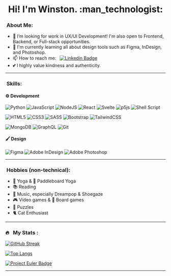 <!--
**sequentialchaos/sequentialchaos** is a ✨ _special_ ✨ repository because its `README.md` (this file) appears on your GitHub profile.

Here are some ideas to get you started:

- 🔭 I’m currently working on ...
- 🌱 I’m currently learning ...
- 👯 I’m looking to collaborate on ...
- 🤔 I’m looking for help with ...
- 💬 Ask me about ...
- 📫 How to reach me: ...
- 😄 Pronouns: ...
- ⚡ Fun fact: ...
-->


<h1 align="center">Hi! I'm Winston. :man_technologist:</h1>
<p align="center">
<!-- <a href="https://www.linkedin.com/in/winstonrsmith"><img src="https://img.shields.io/badge/LinkedIn-blue?style=for-the-badge&logo=linkedin&logoColor=white" alt="LinkedIn Badge"></a> -->
  
   	
</p>


###  &nbsp;About Me:

- 🔭 I’m looking for work in UX/UI Development! I'm also open to Frontend, Backend, or Full-stack opportunities.
- 🌱 I'm currently learning all about design tools such as Figma, InDesign, and Photoshop.
- 📫 How to reach me: &nbsp; [![Linkedin Badge](https://img.shields.io/badge/-winstonrsmith-blue?style=flat&logo=Linkedin&logoColor=white)](https://www.linkedin.com/in/winstonrsmith)
- 💕 I highly value kindness and authenticity.
---

### &nbsp;Skills:

#### ⚙️ **Development**
![Python](https://img.shields.io/badge/python-3670A0?style=for-the-badge&logo=python&logoColor=ffdd54) 
![JavaScript](https://img.shields.io/badge/javascript-%23323330.svg?style=for-the-badge&logo=javascript&logoColor=%23F7DF1E)
![NodeJS](https://img.shields.io/badge/node.js-6DA55F?style=for-the-badge&logo=node.js&logoColor=white)
![React](https://img.shields.io/badge/react-%2320232a.svg?style=for-the-badge&logo=react&logoColor=%2361DAFB)
![Svelte](https://img.shields.io/badge/svelte-%23f1413d.svg?style=for-the-badge&logo=svelte&logoColor=white)
![p5js](https://img.shields.io/badge/p5.js-ED225D?style=for-the-badge&logo=p5.js&logoColor=FFFFFF)
![Shell Script](https://img.shields.io/badge/shell_script-%23121011.svg?style=for-the-badge&logo=gnu-bash&logoColor=white)

![HTML5](https://img.shields.io/badge/html5-%23E34F26.svg?style=for-the-badge&logo=html5&logoColor=white)
![CSS3](https://img.shields.io/badge/css3-%231572B6.svg?style=for-the-badge&logo=css3&logoColor=white)
![SASS](https://img.shields.io/badge/SASS-hotpink.svg?style=for-the-badge&logo=SASS&logoColor=white)
![Bootstrap](https://img.shields.io/badge/bootstrap-%23563D7C.svg?style=for-the-badge&logo=bootstrap&logoColor=white)
![TailwindCSS](https://img.shields.io/badge/tailwindcss-%2338B2AC.svg?style=for-the-badge&logo=tailwind-css&logoColor=white)

![MongoDB](https://img.shields.io/badge/MongoDB-%234ea94b.svg?style=for-the-badge&logo=mongodb&logoColor=white)
![GraphQL](https://img.shields.io/badge/-GraphQL-E10098?style=for-the-badge&logo=graphql&logoColor=white)
![Git](https://img.shields.io/badge/git-%23F05033.svg?style=for-the-badge&logo=git&logoColor=white) 


#### 🖌️ **Design**
![Figma](https://img.shields.io/badge/figma-%23F24E1E.svg?style=for-the-badge&logo=figma&logoColor=white)
![Adobe InDesign](https://img.shields.io/badge/Adobe%20InDesign-49021F?style=for-the-badge&logo=adobeindesign&logoColor=white)
![Adobe Photoshop](https://img.shields.io/badge/adobe%20photoshop-%2331A8FF.svg?style=for-the-badge&logo=adobe%20photoshop&logoColor=white)

---

### &nbsp;Hobbies (non-technical):
- 🧘 Yoga & 🛶 Paddleboard Yoga
- :books: Reading
- 🎵 Music, especially Dreampop & Shoegaze
- 🎮 Video games & 🎲 Board games
- 🧩 Puzzles
- 🐈 Cat Enthusiast

---

### 🔥 &nbsp; My Stats :
[![GitHub Streak](http://github-readme-streak-stats.herokuapp.com?user=sequentialchaos&theme=dark&background=000000)](https://git.io/streak-stats)

[![Top Langs](https://github-readme-stats.vercel.app/api/top-langs/?username=sequentialchaos&layout=compact&theme=vision-friendly-dark)](https://github.com/anuraghazra/github-readme-stats)

<a href="https://projecteuler.net/about"><img src="https://projecteuler.net/profile/sequentialchaos.png" alt="Project Euler Badge"></a>

---


